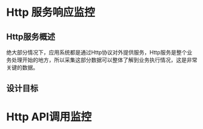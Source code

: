 # Http 服务响应监控

## Http服务概述

绝⼤部分情况下，应⽤系统都是通过Http协议对外提供服务，Http服务是整个业务处理开始的地⽅，所以采集这部分数据可以整体了解到业务执⾏情况，这是⾮常关键的数据。

## 设计⽬标



# Http API调⽤监控